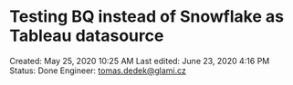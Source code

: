 # Testing BQ instead of Snowflake as Tableau datasource

Created: May 25, 2020 10:25 AM
Last edited: June 23, 2020 4:16 PM
Status: Done
Engineer: tomas.dedek@glami.cz